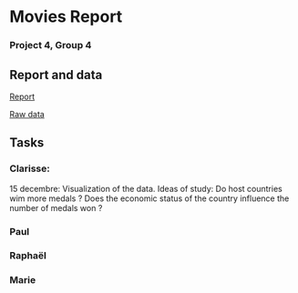 # Movies Report
### Project 4, Group 4



## Report and data

[Report](https://www.overleaf.com/project/61ba11f384572e4961b64447)


[Raw data](https://www.kaggle.com/marcogdepinto/let-s-discover-more-about-the-olympic-games/data)


## Tasks

### Clarisse:
15 decembre: Visualization of the data. Ideas of study: Do host countries wim more medals ? Does the economic status of the country influence the number of medals won ? 


### Paul


### Raphaël



### Marie

